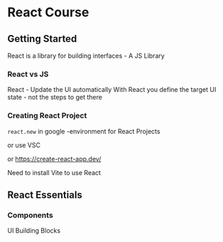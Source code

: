 # React Course

## Getting Started

React is a library for building interfaces - A JS Library

### React vs JS

React - Update the UI automatically
With React you define the target UI state - not the steps to get there

### Creating React Project

`react.new` in google -environment for React Projects

or use VSC 

or https://create-react-app.dev/

Need to install Vite to use React

## React Essentials

### Components

UI Building Blocks
<!--stackedit_data:
eyJoaXN0b3J5IjpbOTQ2NTIzODQ1LC0xOTM0MjEyNjk2LDE0Nj
IzMjA4NDQsLTU4MjE3ODU3NywtMTcyMTA1NTUyMCwtNjI4Mzc5
MDI2LC05OTQ2ODAyNDZdfQ==
-->